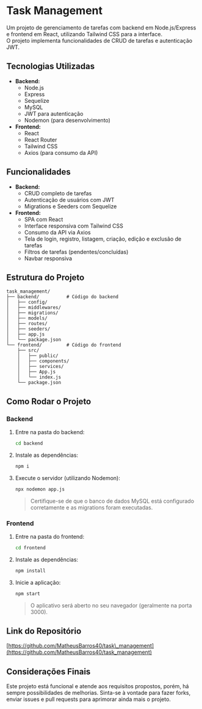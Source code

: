 # Task Management

Um projeto de gerenciamento de tarefas com backend em Node.js/Express e frontend em React, utilizando Tailwind CSS para a interface.\
O projeto implementa funcionalidades de CRUD de tarefas e autenticação JWT.

## Tecnologias Utilizadas

- **Backend:**
  - Node.js
  - Express
  - Sequelize
  - MySQL
  - JWT para autenticação
  - Nodemon (para desenvolvimento)
- **Frontend:**
  - React
  - React Router
  - Tailwind CSS
  - Axios (para consumo da API)

## Funcionalidades

- **Backend:**
  - CRUD completo de tarefas
  - Autenticação de usuários com JWT
  - Migrations e Seeders com Sequelize
- **Frontend:**
  - SPA com React
  - Interface responsiva com Tailwind CSS
  - Consumo da API via Axios
  - Tela de login, registro, listagem, criação, edição e exclusão de tarefas
  - Filtros de tarefas (pendentes/concluídas)
  - Navbar responsiva

## Estrutura do Projeto

```
task_management/
├── backend/          # Código do backend
│   ├── config/
│   ├── middlewares/
│   ├── migrations/
│   ├── models/
│   ├── routes/
│   ├── seeders/
│   ├── app.js
│   └── package.json
└── frontend/         # Código do frontend
    ├── src/
    │   ├── public/
    │   ├── components/
    │   ├── services/
    │   ├── App.js
    │   └── index.js
    └── package.json
```

## Como Rodar o Projeto

### Backend

1. Entre na pasta do backend:
   ```bash
   cd backend
   ```
2. Instale as dependências:
   ```bash
   npm i
   ```
3. Execute o servidor (utilizando Nodemon):
   ```bash
   npx nodemon app.js
   ```
   > Certifique-se de que o banco de dados MySQL está configurado corretamente e as migrations foram executadas.

### Frontend

1. Entre na pasta do frontend:
   ```bash
   cd frontend
   ```
2. Instale as dependências:
   ```bash
   npm install
   ```
3. Inicie a aplicação:
   ```bash
   npm start
   ```
   > O aplicativo será aberto no seu navegador (geralmente na porta 3000).

## Link do Repositório

[https://github.com/MatheusBarros40/task\_management](https://github.com/MatheusBarros40/task_management)

## Considerações Finais

Este projeto está funcional e atende aos requisitos propostos, porém, há sempre possibilidades de melhorias. Sinta-se à vontade para fazer forks, enviar issues e pull requests para aprimorar ainda mais o projeto.

